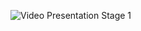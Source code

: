 ![Video Presentation Stage 1](https://alumnosuady-my.sharepoint.com/personal/a24216365_alumnos_uady_mx/_layouts/15/stream.aspx?id=%2Fpersonal%2Fa24216365_alumnos_uady_mx%2FDocuments%2FVideo%2F2CF721FE-3262-4FC4-B3C9-3D60DC1C5679%2Emov&ga=1&referrer=StreamWebApp%2EWeb&referrerScenario=AddressBarCopied%2Eview%2E4c627dbc-71ba-46c1-83bb-658d2ce7d7f2)
